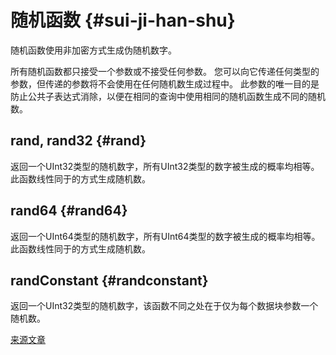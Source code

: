 # 随机函数 {#sui-ji-han-shu}

随机函数使用非加密方式生成伪随机数字。

所有随机函数都只接受一个参数或不接受任何参数。
您可以向它传递任何类型的参数，但传递的参数将不会使用在任何随机数生成过程中。
此参数的唯一目的是防止公共子表达式消除，以便在相同的查询中使用相同的随机函数生成不同的随机数。

## rand, rand32 {#rand}

返回一个UInt32类型的随机数字，所有UInt32类型的数字被生成的概率均相等。此函数线性同于的方式生成随机数。

## rand64 {#rand64}

返回一个UInt64类型的随机数字，所有UInt64类型的数字被生成的概率均相等。此函数线性同于的方式生成随机数。

## randConstant {#randconstant}

返回一个UInt32类型的随机数字，该函数不同之处在于仅为每个数据块参数一个随机数。

[来源文章](https://clickhouse.com/docs/en/query_language/functions/random_functions/) <!--hide-->
